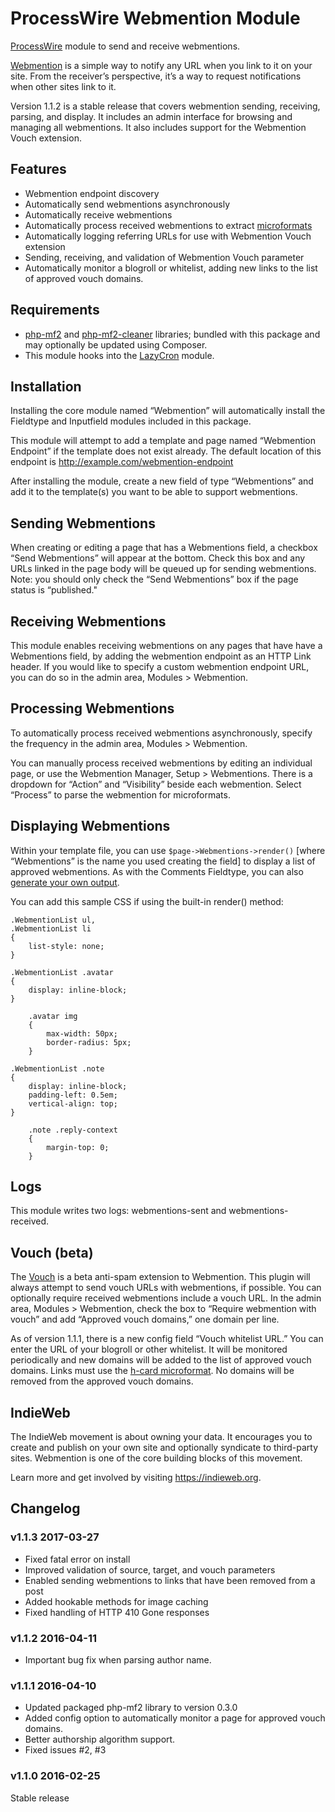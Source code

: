 # ProcessWire Webmention Module

[ProcessWire](http://processwire.com) module to send and receive webmentions.

[Webmention](https://webmention.net) is a simple way to notify any URL when you link to it on your site. From the receiver’s perspective, it’s a way to request notifications when other sites link to it.

Version 1.1.2 is a stable release that covers webmention sending, receiving, parsing, and display. It includes an admin interface for browsing and managing all webmentions. It also includes support for the Webmention Vouch extension.

## Features
* Webmention endpoint discovery
* Automatically send webmentions asynchronously
* Automatically receive webmentions
* Automatically process received webmentions to extract [microformats](http://microformats.org)
* Automatically logging referring URLs for use with Webmention Vouch extension
* Sending, receiving, and validation of Webmention Vouch parameter
* Automatically monitor a blogroll or whitelist, adding new links to the list of approved vouch domains.

## Requirements
* [php-mf2](https://github.com/indieweb/php-mf2) and [php-mf2-cleaner](https://github.com/barnabywalters/php-mf-cleaner) libraries; bundled with this package and may optionally be updated using Composer.
* This module hooks into the [LazyCron](http://modules.processwire.com/modules/lazy-cron/) module.

## Installation
Installing the core module named “Webmention” will automatically install the Fieldtype and Inputfield modules included in this package.

This module will attempt to add a template and page named “Webmention Endpoint” if the template does not exist already. The default location of this endpoint is http://example.com/webmention-endpoint

After installing the module, create a new field of type “Webmentions” and add it to the template(s) you want to be able to support webmentions.

## Sending Webmentions
When creating or editing a page that has a Webmentions field, a checkbox “Send Webmentions” will appear at the bottom. Check this box and any URLs linked in the page body will be queued up for sending webmentions. Note: you should only check the “Send Webmentions” box if the page status is “published."

## Receiving Webmentions
This module enables receiving webmentions on any pages that have have a Webmentions field, by adding the webmention endpoint as an HTTP Link header. If you would like to specify a custom webmention endpoint URL, you can do so in the admin area, Modules > Webmention.

## Processing Webmentions
To automatically process received webmentions asynchronously, specify the frequency in the admin area, Modules > Webmention.

You can manually process received webmentions by editing an individual page, or use the Webmention Manager, Setup > Webmentions. There is a dropdown for “Action” and “Visibility” beside each webmention. Select “Process” to parse the webmention for microformats.

## Displaying Webmentions
Within your template file, you can use `$page->Webmentions->render()` [where “Webmentions” is the name you used creating the field] to display a list of approved webmentions. As with the Comments Fieldtype, you can also [generate your own output](https://processwire.com/api/fieldtypes/comments/).

You can add this sample CSS if using the built-in render() method:

```
.WebmentionList ul,
.WebmentionList li
{
	list-style: none;
}

.WebmentionList .avatar
{
	display: inline-block;
}

	.avatar img
	{
		max-width: 50px;
		border-radius: 5px;
	}

.WebmentionList .note
{
	display: inline-block;
	padding-left: 0.5em;
	vertical-align: top;
}

	.note .reply-context
	{
		margin-top: 0;
	}
```


## Logs
This module writes two logs: webmentions-sent and webmentions-received.

## Vouch (beta)
The [Vouch](https://indieweb.org/Vouch) is a beta anti-spam extension to Webmention. This plugin will always attempt to send vouch URLs with webmentions, if possible. You can optionally require received webmentions include a vouch URL. In the admin area, Modules > Webmention, check the box to “Require webmention with vouch” and add “Approved vouch domains,” one domain per line.

As of version 1.1.1, there is a new config field “Vouch whitelist URL.” You can enter the URL of your blogroll or other whitelist. It will be monitored periodically and new domains will be added to the list of approved vouch domains. Links must use the [h-card microformat](http://microformats.org/wiki/h-card). No domains will be removed from the approved vouch domains.

## IndieWeb
The IndieWeb movement is about owning your data. It encourages you to create and publish on your own site and optionally syndicate to third-party sites. Webmention is one of the core building blocks of this movement.

Learn more and get involved by visiting <https://indieweb.org>.

## Changelog
### v1.1.3 2017-03-27
- Fixed fatal error on install
- Improved validation of source, target, and vouch parameters
- Enabled sending webmentions to links that have been removed from a post
- Added hookable methods for image caching
- Fixed handling of HTTP 410 Gone responses

### v1.1.2 2016-04-11
- Important bug fix when parsing author name.

### v1.1.1 2016-04-10
- Updated packaged php-mf2 library to version 0.3.0
- Added config option to automatically monitor a page for approved vouch domains.
- Better authorship algorithm support.
- Fixed issues #2, #3

### v1.1.0 2016-02-25
Stable release
